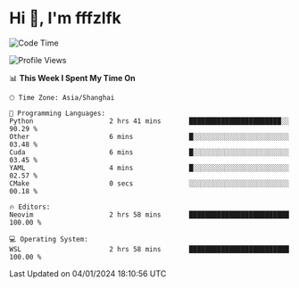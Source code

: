 # Hi 👋, I'm fffzlfk

<!--START_SECTION:waka-->
![Code Time](http://img.shields.io/badge/Code%20Time-636%20hrs%2050%20mins-blue)

![Profile Views](http://img.shields.io/badge/Profile%20Views-6-blue)

📊 **This Week I Spent My Time On** 

```text
🕑︎ Time Zone: Asia/Shanghai

💬 Programming Languages: 
Python                   2 hrs 41 mins       ███████████████████████░░   90.29 % 
Other                    6 mins              █░░░░░░░░░░░░░░░░░░░░░░░░   03.48 % 
Cuda                     6 mins              █░░░░░░░░░░░░░░░░░░░░░░░░   03.45 % 
YAML                     4 mins              █░░░░░░░░░░░░░░░░░░░░░░░░   02.57 % 
CMake                    0 secs              ░░░░░░░░░░░░░░░░░░░░░░░░░   00.18 % 

🔥 Editors: 
Neovim                   2 hrs 58 mins       █████████████████████████   100.00 % 

💻 Operating System: 
WSL                      2 hrs 58 mins       █████████████████████████   100.00 % 
```


 Last Updated on 04/01/2024 18:10:56 UTC
<!--END_SECTION:waka-->
